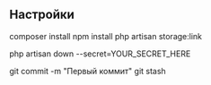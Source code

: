 

## Настройки

composer install
npm install
php artisan storage:link

php artisan down --secret=YOUR_SECRET_HERE

git commit -m "Первый коммит"
git stash
